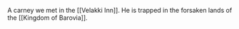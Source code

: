 A carney we met in the [[Velakki Inn]]. He is trapped in the forsaken lands of the [[Kingdom of Barovia]].